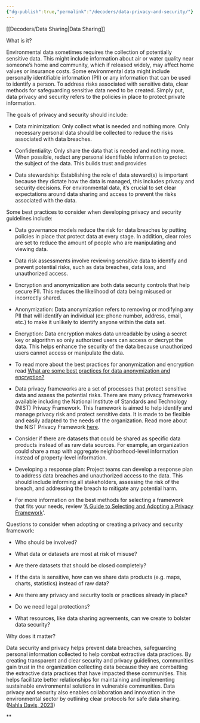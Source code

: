```yaml
---
{"dg-publish":true,"permalink":"/decoders/data-privacy-and-security/"}
---
```


[[Decoders/Data Sharing\|Data Sharing]]

What is it?

Environmental data sometimes requires the collection of potentially sensitive data. This might include information about air or water quality near someone’s home and community, which if released widely, may affect home values or insurance costs. Some environmental data might include personally identifiable information (PII) or any information that can be used to identify a person. To address risks associated with sensitive data, clear methods for safeguarding sensitive data need to be created. Simply put, data privacy and security refers to the policies in place to protect private information. 

  

The goals of privacy and security should include: 

- Data minimization: Only collect what is needed and nothing more. Only necessary personal data should be collected to reduce the risks associated with data breaches.
    
- Confidentiality: Only share the data that is needed and nothing more. When possible, redact any personal identifiable information to protect the subject of the data. This builds trust and provides 
    
- Data stewardship: Establishing the role of data steward(s) is important because they dictate how the data is managed, this includes privacy and security decisions. For environmental data, it’s crucial to set clear expectations around data sharing and access to prevent the risks associated with the data. 
    

  

Some best practices to consider when developing privacy and security guidelines include:

- Data governance models reduce the risk for data breaches by putting policies in place that protect data at every stage. In addition, clear roles are set to reduce the amount of people who are manipulating and viewing data.
    
- Data risk assessments involve reviewing sensitive data to identify and prevent potential risks, such as data breaches, data loss, and unauthorized access.
    
- Encryption and anonymization are both data security controls that help secure PII. This reduces the likelihood of data being misused or incorrectly shared. 
    

- Anonymization: Data anonymization refers to removing or modifying any PII that will identify an individual (ex: phone number, address, email, etc.) to make it unlikely to identify anyone within the data set. 
    
- Encryption: Data encryption makes data unreadable by using a secret key or algorithm so only authorized users can access or decrypt the data. This helps enhance the security of the data because unauthorized users cannot access or manipulate the data.
    
- To read more about the best practices for anonymization and encryption read [What are some best practices for data anonymization and encryption?](https://www.linkedin.com/advice/1/what-some-best-practices-data-anonymization-encryption)
    

- Data privacy frameworks are a set of processes that protect sensitive data and assess the potential risks. There are many privacy frameworks available including the National Institute of Standards and Technology (NIST) Privacy Framework. This framework is aimed to help identify and manage privacy risk and protect sensitive data. It is made to be flexible and easily adapted to the needs of the organization. Read more about the NIST Privacy Framework [here](https://www.nist.gov/privacy-framework).
    
- Consider if there are datasets that could be shared as specific data products instead of as raw data sources. For example, an organization could share a map with aggregate neighborhood-level information instead of property-level information.
    
- Developing a response plan: Project teams can develop a response plan to address data breaches and unauthorized access to the data. This should include informing all stakeholders, assessing the risk of the breach, and addressing the breach to mitigate any potential harm. 
    
- For more information on the best methods for selecting a framework that fits your needs, review ‘[A Guide to Selecting and Adopting a Privacy Framework](https://www.isaca.org/resources/isaca-journal/issues/2021/volume-2/a-guide-to-selecting-and-adopting-a-privacy-framework)’.
    

  
  

Questions to consider when adopting or creating a privacy and security framework:

- Who should be involved? 
    
- What data or datasets are most at risk of misuse?
    
- Are there datasets that should be closed completely?
    
- If the data is sensitive, how can we share data products (e.g. maps, charts, statistics) instead of raw data?
    
- Are there any privacy and security tools or practices already in place? 
    
- Do we need legal protections?
    
- What resources, like data sharing agreements, can we create to bolster data security?
    

  

Why does it matter? 

Data security and privacy helps prevent data breaches, safeguarding personal information collected to help combat extractive data practices. By creating transparent and clear security and privacy guidelines, communities gain trust in the organization collecting data because they are combatting the extractive data practices that have impacted these communities. This helps facilitate better relationships for maintaining and implementing sustainable environmental solutions in vulnerable communities. Data privacy and security also enables collaboration and innovation in the environmental sector by outlining clear protocols for safe data sharing. ([Nahla Davis, 2023](https://www.linkedin.com/pulse/safeguarding-sustainability-role-data-privacy-environmental-initiatives-q5u7c#:~:text=As%20we%20look%20toward%20the,for%20many%20generations%20to%20come))

**